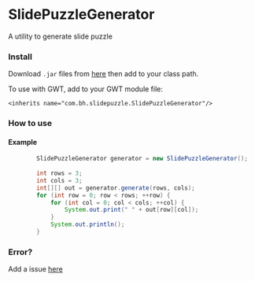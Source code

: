 SlidePuzzleGenerator
====================

A utility to generate slide puzzle

### Install

Download `.jar` files from [here](https://github.com/heroandtn3/SlidePuzzleGenerator/releases) then add to your class path.

To use with GWT, add to your GWT module file:

`<inherits name="com.bh.slidepuzzle.SlidePuzzleGenerator"/>`

### How to use

#### Example

```Java
		SlidePuzzleGenerator generator = new SlidePuzzleGenerator();
		
		int rows = 3;
		int cols = 3;
		int[][] out = generator.generate(rows, cols);
		for (int row = 0; row < rows; ++row) {
			for (int col = 0; col < cols; ++col) {
				System.out.print(" " + out[row][col]);
			}
			System.out.println();
		}
```

### Error?

Add a issue [here](https://github.com/heroandtn3/SlidePuzzleGenerator/issues)

